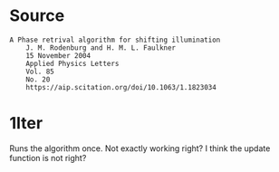 # Source
    A Phase retrival algorithm for shifting illumination
        J. M. Rodenburg and H. M. L. Faulkner
        15 November 2004
        Applied Physics Letters
        Vol. 85
        No. 20
        https://aip.scitation.org/doi/10.1063/1.1823034
        
# 1Iter
  Runs the algorithm once. 
  Not exactly working right?
  I think the update function is not right?
